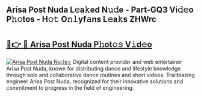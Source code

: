 ## Arisa Post Nuda L𝚎a𝚔ed N𝚞𝚍e - Part-GQ3 Vi𝚍𝚎o P𝚑𝚘tos - H𝚘𝚝 O𝚗𝚕yf𝚊ns L𝚎a𝚔s ZHWrc

# <h2><a href="http://kf0e5i.oniu.top/?m=Arisa+Post+Nuda">🔗👉 🔴 Arisa Post Nuda P𝚑ot𝚘𝚜 V𝚒d𝚎o</a></h2>

[![Arisa Post Nuda Nu𝚍e𝚜](https://i.imgur.com/0qMVB7G.gif)](http://kf0e5i.oniu.top/?m=Arisa+Post+Nuda)
Digital content provider and web entertainer Arisa Post Nuda, known for distributing dance and lifestyle knowledge through solo and collaborative dance routines and short videos. Trailblazing engineer Arisa Post Nuda, recognized for their innovative solutions and commitment to progress in the field of engineering.  
